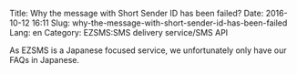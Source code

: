 Title: Why the message with Short Sender ID has been failed?
Date: 2016-10-12 16:11
Slug: why-the-message-with-short-sender-id-has-been-failed
Lang: en
Category: EZSMS:SMS delivery service/SMS API

As EZSMS is a Japanese focused service, we unfortunately only have our FAQs in Japanese.
